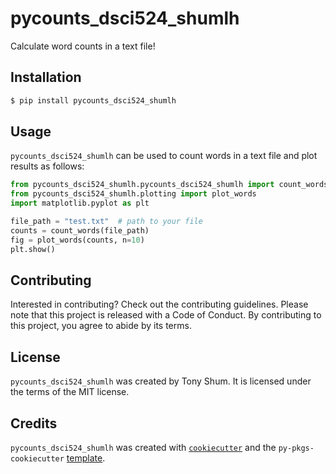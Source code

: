 # pycounts_dsci524_shumlh

Calculate word counts in a text file!

## Installation

```bash
$ pip install pycounts_dsci524_shumlh
```

## Usage

`pycounts_dsci524_shumlh` can be used to count words in a text file and plot results
as follows:

```python
from pycounts_dsci524_shumlh.pycounts_dsci524_shumlh import count_words
from pycounts_dsci524_shumlh.plotting import plot_words
import matplotlib.pyplot as plt

file_path = "test.txt"  # path to your file
counts = count_words(file_path)
fig = plot_words(counts, n=10)
plt.show()
```

## Contributing

Interested in contributing? Check out the contributing guidelines. Please note that this project is released with a Code of Conduct. By contributing to this project, you agree to abide by its terms.

## License

`pycounts_dsci524_shumlh` was created by Tony Shum. It is licensed under the terms of the MIT license.

## Credits

`pycounts_dsci524_shumlh` was created with [`cookiecutter`](https://cookiecutter.readthedocs.io/en/latest/) and the `py-pkgs-cookiecutter` [template](https://github.com/py-pkgs/py-pkgs-cookiecutter).
